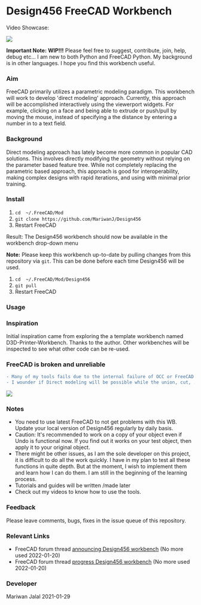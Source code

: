 # Design456 FreeCAD Workbench 

Video Showcase:

[![](http://img.youtube.com/vi/pmGW4OxVbYw/0.jpg)](https://www.youtube.com/watch?v=pmGW4OxVbYw "Design456 Workbench")

**Important Note:** **WIP!!!** Please feel free to suggest, contribute, join, help, debug etc... I am new to both Python and FreeCAD Python. My background is in other languages. I hope you find this workbench useful.

### Aim 
FreeCAD primarily utilizes a parametric modeling paradigm. This workbench will work to develop 'direct modeling' approach. Currently, this approach will be accomplished interactively using the viewerport widgets.  For example, clicking on a face and being able to extrude or push/pull by moving the mouse, instead of specifying a the distance by entering a number in to a text field.

### Background
Direct modeling approach has lately become more common in popular CAD solutions. This involves directly modifying the geometry without relying on the parameter based feature tree. While not completely replacing the parametric based approach, this approach is good for interoperability, making complex designs with rapid iterations, and using with minimal prior training.

### Install 

1. `cd  ~/.FreeCAD/Mod`
2. `git clone https://github.com/MariwanJ/Design456`
3. Restart FreeCAD

Result: The Design456 workbench should now be available in the workbench drop-down menu

**Note:** Please keep this workbench up-to-date by pulling changes from this repository via `git`. This can be done before each time Design456 will be used.  

1. `cd  ~/.FreeCAD/Mod/Design456`
2. `git pull`
3. Restart FreeCAD

### Usage

### Inspiration

Initial inspiration came from exploring the a template workbench named D3D-Printer-Workbench. Thanks to the author. Other workbenches will be inspected to see what other code can be re-used. 
### FreeCAD is broken and unreliable
```diff
- Many of my tools fails due to the internal failure of OCC or FreeCAD as a whole. 
- I wounder if Direct modeling will be possible while the union, cut, ..etc basic operaions fails totally in some cases. 
```
[![](http://img.youtube.com/vi/GLnkoe0oK8U/0.jpg)](https://www.youtube.com/watch?v=GLnkoe0oK8U "How broken is FreeCAD?")


### Notes

- You need to use latest FreeCAD to not get problems with this WB. Update your local version of Design456 regularly by daily basis.
- Caution: It's recommended to work on a copy of your object even if Undo is functional now. If you find out it works on your test object, then apply it to your original object.  
- There might be other issues, as I am the sole developer on this project, it is difficult to do all the work quickly. I have in my plan to test all these functions in quite depth. But at the moment, I wish to implement them and learn how I can do them. I am still in the beginning of the learning process.  
- Tutorials and guides will be written /made later
- Check out my videos to know how to use the tools.   

### Feedback

Please leave comments, bugs, fixes in the issue queue of this repository.

### Relevant Links

* FreeCAD forum thread [announcing Design456 workbench](https://forum.freecadweb.org/viewtopic.php?f=8&t=54893)    (No more used 2022-01-20)
* FreeCAD forum thread [progress Design456 workbench](https://forum.freecadweb.org/viewtopic.php?f=10&t=55866&p=480589#p480589) (No more used 2022-01-20)
### Developer

Mariwan Jalal 2021-01-29

